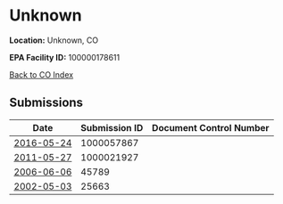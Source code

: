 # Unknown

**Location:** Unknown, CO

**EPA Facility ID:** 100000178611

[Back to CO Index](../../index.md)

## Submissions

| Date | Submission ID | Document Control Number |
|------|--------------|-------------------------|
| [2016-05-24](submissions/1000057867.md) | 1000057867 |  |
| [2011-05-27](submissions/1000021927.md) | 1000021927 |  |
| [2006-06-06](submissions/45789.md) | 45789 |  |
| [2002-05-03](submissions/25663.md) | 25663 |  |
